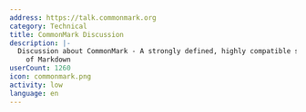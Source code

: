 ```yaml
---
address: https://talk.commonmark.org
category: Technical
title: CommonMark Discussion
description: |-
  Discussion about CommonMark - A strongly defined, highly compatible specification
    of Markdown
userCount: 1260
icon: commonmark.png
activity: low
language: en
---
```

